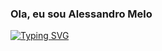 ### Ola, eu sou Alessandro Melo

[![Typing SVG](https://readme-typing-svg.herokuapp.com?color=%232A258A&duration=4000&lines=Especialista+em+Sistema;Engenheiro+de+Dados;Oracle+Tuning)](https://git.io/typing-svg)
